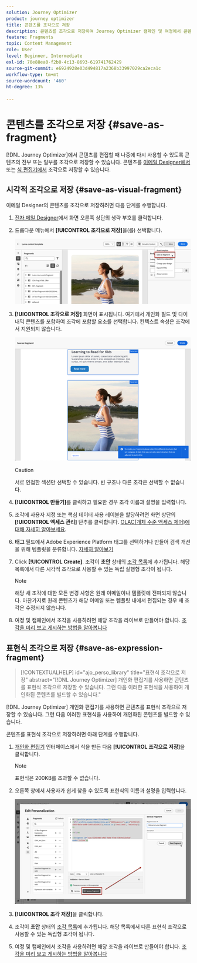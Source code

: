 ```yaml
---
solution: Journey Optimizer
product: journey optimizer
title: 콘텐츠를 조각으로 저장
description: 콘텐츠를 조각으로 저장하여 Journey Optimizer 캠페인 및 여정에서 콘텐츠를 재사용하는 방법에 대해 알아봅니다
feature: Fragments
topic: Content Management
role: User
level: Beginner, Intermediate
exl-id: 70e88ea0-f2b0-4c13-8693-619741762429
source-git-commit: e6924928e03d494817a2368b33997029ca2eca1c
workflow-type: tm+mt
source-wordcount: '460'
ht-degree: 13%

---
```


# 콘텐츠를 조각으로 저장 {#save-as-fragment}

[!DNL Journey Optimizer]에서 콘텐츠를 편집할 때 나중에 다시 사용할 수 있도록 콘텐츠의 전부 또는 일부를 조각으로 저장할 수 있습니다. 콘텐츠를 [이메일 Designer에서](#save-as-visual-fragment) 또는 [식 편집기에서](#save-as-expression-fragment) 조각으로 저장할 수 있습니다.

## 시각적 조각으로 저장 {#save-as-visual-fragment}

이메일 Designer의 콘텐츠를 조각으로 저장하려면 다음 단계를 수행합니다.

1. [전자 메일 Designer](../email/get-started-email-design.md)에서 화면 오른쪽 상단의 생략 부호를 클릭합니다.

1. 드롭다운 메뉴에서 **[!UICONTROL 조각으로 저장]**&#x200B;을(를) 선택합니다.

   ![](assets/fragment-save-as.png)

1. **[!UICONTROL 조각으로 저장]** 화면이 표시됩니다. 여기에서 개인화 필드 및 다이내믹 콘텐츠를 포함하여 조각에 포함할 요소를 선택합니다. 컨텍스트 속성은 조각에서 지원되지 않습니다.

   ![](assets/fragment-save-as-screen.png)

   >[!CAUTION]
   >
   >서로 인접한 섹션만 선택할 수 있습니다. 빈 구조나 다른 조각은 선택할 수 없습니다.

1. **[!UICONTROL 만들기]**&#x200B;를 클릭하고 필요한 경우 조각 이름과 설명을 입력합니다.

1. 조각에 사용자 지정 또는 핵심 데이터 사용 레이블을 할당하려면 화면 상단의 **[!UICONTROL 액세스 관리]** 단추를 클릭합니다. [OLAC(개체 수준 액세스 제어)에 대해 자세히 알아보세요](../administration/object-based-access.md).

1. **태그** 필드에서 Adobe Experience Platform 태그를 선택하거나 만들어 검색 개선을 위해 템플릿을 분류합니다. [자세히 알아보기](../start/search-filter-categorize.md#tags)

1. Click **[!UICONTROL Create]**. 조각이 **초안** 상태의 [조각 목록](#access-manage-fragments)에 추가됩니다. 해당 목록에서 다른 시각적 조각으로 사용할 수 있는 독립 실행형 조각이 됩니다.

   >[!NOTE]
   >
   >해당 새 조각에 대한 모든 변경 사항은 원래 이메일이나 템플릿에 전파되지 않습니다. 마찬가지로 원래 콘텐츠가 해당 이메일 또는 템플릿 내에서 편집되는 경우 새 조각은 수정되지 않습니다.

1. 여정 및 캠페인에서 조각을 사용하려면 해당 조각을 라이브로 만들어야 합니다. [조각을 미리 보고 게시하는 방법을 알아봅니다](../content-management/create-fragments.md#publish)

## 표현식 조각으로 저장 {#save-as-expression-fragment}

>[!CONTEXTUALHELP]
>id="ajo_perso_library"
>title="표현식 조각으로 저장"
>abstract="[!DNL Journey Optimizer] 개인화 편집기를 사용하면 콘텐츠를 표현식 조각으로 저장할 수 있습니다. 그런 다음 이러한 표현식을 사용하여 개인화된 콘텐츠를 빌드할 수 있습니다."

[!DNL Journey Optimizer] 개인화 편집기를 사용하면 콘텐츠를 표현식 조각으로 저장할 수 있습니다. 그런 다음 이러한 표현식을 사용하여 개인화된 콘텐츠를 빌드할 수 있습니다.

콘텐츠를 표현식 조각으로 저장하려면 아래 단계를 수행합니다.

1. [개인화 편집기](../personalization/personalization-build-expressions.md) 인터페이스에서 식을 만든 다음 **[!UICONTROL 조각으로 저장]**&#x200B;을 클릭합니다.

   >[!NOTE]
   >
   >표현식은 200KB를 초과할 수 없습니다.

1. 오른쪽 창에서 사용자가 쉽게 찾을 수 있도록 표현식의 이름과 설명을 입력합니다.

   ![](assets/expression-fragment-save-as.png)

1. **[!UICONTROL 조각 저장]**&#x200B;을 클릭합니다.

   <!--An expression fragment cannot be nested inside another fragment.-->

1. 조각이 **초안** 상태의 [조각 목록](#access-manage-fragments)에 추가됩니다. 해당 목록에서 다른 표현식 조각으로 사용할 수 있는 독립형 조각이 됩니다.

1. 여정 및 캠페인에서 조각을 사용하려면 해당 조각을 라이브로 만들어야 합니다. [조각을 미리 보고 게시하는 방법을 알아봅니다](../content-management/create-fragments.md#publish)
